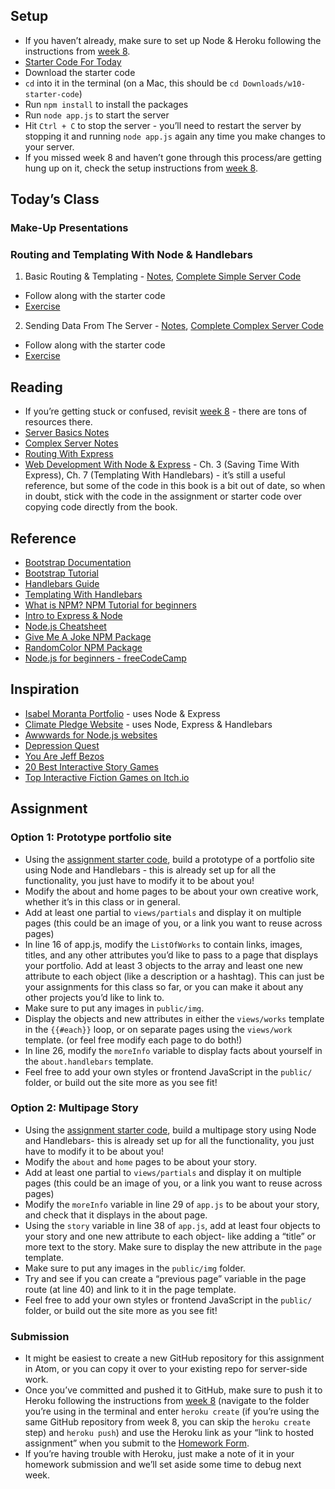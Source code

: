 ## Setup

- If you haven’t already, make sure to set up Node & Heroku following the instructions from [week 8](../week8/).
- [Starter Code For Today](https://drive.google.com/file/d/1aKBWAuHGvv7TdECbt9vtgFe1Fp7XQ0eo/view?usp=sharing)
- Download the starter code
- `cd` into it in the terminal (on a Mac, this should be `cd Downloads/w10-starter-code`)
- Run `npm install` to install the packages
- Run `node app.js` to start the server
- Hit `Ctrl + C` to stop the server - you’ll need to restart the server by stopping it and running `node app.js` again any time you make changes to your server.
- If you missed week 8 and haven’t gone through this process/are getting hung up on it, check the setup instructions from [week 8](../week8).

## Today’s Class

### Make-Up Presentations

### Routing and Templating With Node & Handlebars

1. Basic Routing & Templating - [Notes](notes-basic.md), [Complete Simple Server Code](https://drive.google.com/file/d/1pBf8n40LiKMs4PUmOTA87xcJXltLVs9P/view?usp=sharing)
  - Follow along with the starter code
  - [Exercise](exercise-1.md)
2. Sending Data From The Server - [Notes](notes-server.md), [Complete Complex Server Code](https://drive.google.com/file/d/1TtYbGet8cvRE5HJ6AQUupdkxr9Gt-ADJ/view?usp=sharing)
  - Follow along with the starter code
  - [Exercise](exercise-2.md)

## Reading
- If you’re getting stuck or confused, revisit [week 8](../week8/) - there are tons of resources there.
- [Server Basics Notes](notes-basic.md)
- [Complex Server Notes](notes-server.md)
- [Routing With Express](https://expressjs.com/en/guide/routing.html)
- [Web Development With Node & Express](https://drive.google.com/file/d/1ip-1kA9k3VzpIOL0gczB09umHAgw_r5a/view?usp=sharing) - Ch. 3 (Saving Time With Express), Ch. 7 (Templating With Handlebars) - it’s still a useful reference, but some of the code in this book is a bit out of date, so when in doubt, stick with the code in the assignment or starter code over copying code directly from the book.

## Reference
- [Bootstrap Documentation](https://getbootstrap.com/docs/3.4/css/#overview)
- [Bootstrap Tutorial](https://www.w3schools.com/bootstrap/default.asp)
- [Handlebars Guide](https://handlebarsjs.com/guide/)
- [Templating With Handlebars](https://css-tricks.com/lodge/learn-jquery/23-templating-handlebars/)
- [What is NPM? NPM Tutorial for beginners](https://www.freecodecamp.org/news/what-is-npm-a-node-package-manager-tutorial-for-beginners/)
- [Intro to Express & Node](https://developer.mozilla.org/en-US/docs/Learn/Server-side/Express_Nodejs/Introduction)
- [Node.js Cheatsheet](https://www.codecademy.com/learn/bapi-learn-express/modules/introduction-to-node-js/cheatsheet)
- [Give Me A Joke NPM Package](https://www.npmjs.com/package/give-me-a-joke)
- [RandomColor NPM Package](https://www.npmjs.com/package/randomcolor)
- [Node.js for beginners - freeCodeCamp](https://www.youtube.com/watch?v=RLtyhwFtXQA)

## Inspiration
- [Isabel Moranta Portfolio](https://isabelmoranta.com/) - uses Node & Express
- [Climate Pledge Website](https://www.theclimatepledge.com/) - uses Node, Express & Handlebars
- [Awwwards for Node.js websites](https://www.awwwards.com/websites/node-js/)
- [Depression Quest](http://www.depressionquest.com/dqfinal.html)
- [You Are Jeff Bezos](https://direkris.itch.io/you-are-jeff-bezos)
- [20 Best Interactive Story Games](https://www.pcmag.com/picks/the-20-best-interactive-story-games)
- [Top Interactive Fiction Games on Itch.io](https://itch.io/games/html5/tag-interactive-fiction)

## Assignment

### Option 1: Prototype portfolio site

- Using the [assignment starter code](https://drive.google.com/file/d/17iu29C0HHS05ZSJ_BelyLZ9SLEHM8RBx/view?usp=sharing), build a prototype of a portfolio site using Node and Handlebars - this is already set up for all the functionality, you just have to modify it to be about you!
- Modify the about and home pages to be about your own creative work, whether it’s in this class or in general.
- Add at least one partial to `views/partials` and display it on multiple pages (this could be an image of you, or a link you want to reuse across pages)
- In line 16 of app.js, modify the `ListOfWorks` to contain links, images, titles, and any other attributes you’d like to pass to a page that displays your portfolio. Add at least 3 objects to the array and least one new attribute to each object (like a description or a hashtag). This can just be your assignments for this class so far, or you can make it about any other projects you’d like to link to.
- Make sure to put any images in `public/img`.
- Display the objects and new attributes in either the `views/works` template in the `{{#each}}` loop, or on separate pages using the `views/work` template. (or feel free modify each page to do both!)
- In line 26, modify the `moreInfo` variable to display facts about yourself in the `about.handlebars` template.
- Feel free to add your own styles or frontend JavaScript in the `public/` folder, or build out the site more as you see fit!

### Option 2: Multipage Story 

- Using the [assignment starter code](https://drive.google.com/file/d/1089dew0OMGUwgSZvjq0X_yOzUfKIX80y/view?usp=sharing), build a multipage story using Node and Handlebars- this is already set up for all the functionality, you just have to modify it to be about you!
- Modify the `about` and `home` pages to be about your story.
- Add at least one partial to `views/partials` and display it on multiple pages (this could be an image of you, or a link you want to reuse across pages)
- Modify the `moreInfo` variable in line 29 of `app.js` to be about your story, and check that it displays in the about page.
- Using the `story` variable in line 38 of `app.js`, add at least four objects to your story and one new attribute to each object- like adding a “title” or more text to the story. Make sure to display the new attribute in the `page` template.
- Make sure to put any images in the `public/img` folder.
- Try and see if you can create a “previous page” variable in the page route (at line 40) and link to it in the page template.
- Feel free to add your own styles or frontend JavaScript in the `public/` folder, or build out the site more as you see fit!

### Submission

- It might be easiest to create a new GitHub repository for this assignment in Atom, or you can copy it over to your existing repo for server-side work. 
- Once you’ve committed and pushed it to GitHub, make sure to push it to Heroku following the instructions from [week 8](../week8) (navigate to the folder you’re using in the terminal and enter `heroku create` (if you’re using the same GitHub repository from week 8, you can skip the `heroku create` step) and `heroku push`) and use the Heroku link as your “link to hosted assignment” when you submit to the [Homework Form](https://forms.gle/DMcG64NvRdbSjsq57).
- If you’re having trouble with Heroku, just make a note of it in your homework submission and we’ll set aside some time to debug next week.
